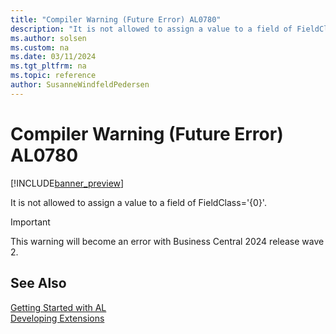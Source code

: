 ```yaml
---
title: "Compiler Warning (Future Error) AL0780"
description: "It is not allowed to assign a value to a field of FieldClass='{0}'."
ms.author: solsen
ms.custom: na
ms.date: 03/11/2024
ms.tgt_pltfrm: na
ms.topic: reference
author: SusanneWindfeldPedersen
---
```

[//]: # (START>DO_NOT_EDIT)
[//]: # (IMPORTANT:Do not edit any of the content between here and the END>DO_NOT_EDIT.)
[//]: # (Any modifications should be made in the .xml files in the ModernDev repo.)
# Compiler Warning (Future Error) AL0780

[!INCLUDE[banner_preview](../includes/banner_preview.md)]

It is not allowed to assign a value to a field of FieldClass='{0}'.


> [!IMPORTANT]
> This warning will become an error with Business Central 2024 release wave 2.  

[//]: # (IMPORTANT: END>DO_NOT_EDIT)
## See Also  
[Getting Started with AL](../devenv-get-started.md)  
[Developing Extensions](../devenv-dev-overview.md)  